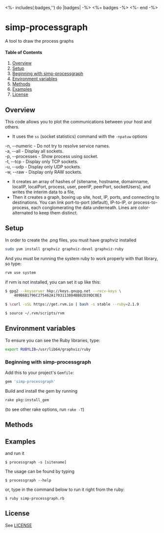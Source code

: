 <%- includes(:badges,'') do |badges| -%>
<%= badges -%>
<%- end -%>

# simp-processgraph

A tool to draw the process graphs

#### Table of Contents
1. [Overview](#overview)
2. [Setup](#setup)
3. [Beginning with simp-processgraph](#beginning-with-simp-processgraph)
4. [Environment variables](#environment-variables)
5. [Methods](#methods)
6. [Examples](#examples)
7. [License](#license)

## Overview

This code allows you to plot the communications between your host and others.

* It uses the `ss` (socket statistics) command with the `-npatuw` options

-n, --numeric - Do not try to resolve service names.<br>
-a, --all - Display all sockets.<br>
-p, --processes - Show process using socket.<br>
-t, --tcp - Display only TCP sockets.<br>
-u, --udp - Display only UDP sockets.<br>
-w, --raw - Display only RAW sockets.

* It creates an array of hashes of (sitename, hostname, domainname, localIP, localPort, process, user, peerIP, peerPort, socketUsers),
and writes the interim data to a file,
* Then it creates a graph, boxing up site, host, IP, ports, and connecting to destinations.
You can link port-to-port (default), IP-to-IP, or process-to-process, each conglomerating the data underneath. 
Lines are color-alternated to keep them distinct.


## Setup

In order to create the .png files, you must have graphviz installed
```bash
sudo yum install graphviz graphviz-devel graphviz-ruby
```
And you must be running the system ruby to work properly with that library, so type:
```bash
rvm use system
```
if rvm is not installed, you can set it up like this:
```bash
$ gpg2 --keyserver hkp://keys.gnupg.net --recv-keys \
    409B6B1796C275462A1703113804BB82D39DC0E3
```

```bash
$ \curl -sSL https://get.rvm.io | bash -s stable --ruby=2.1.9
```

```bash
$ source ~/.rvm/scripts/rvm
```

## Environment variables

To ensure you can see the Ruby libraries, type:
```bash
export RUBYLIB=/usr/lib64/graphviz/ruby
```

### Beginning with simp-processgraph

Add this to your project's `Gemfile`:

```ruby
gem 'simp-processgraph'
```

Build and install the gem by running
```bash
rake pkg:install_gem
```
(to see other rake options, run `rake -T`)


## Methods


## Examples

and run it

`$ processgraph -s [sitename]`

The usage can be found by typing

`$ processgraph --help`

or, type in the command below to run it right from the ruby:

`$ ruby simp-processgraph.rb`


## License
See [LICENSE](LICENSE.md)
